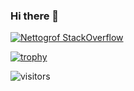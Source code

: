 ### Hi there 👋
[![Nettogrof StackOverflow](https://github-readme-stackoverflow.vercel.app/?userID=163961&theme=dark&layout=compact)](https://stackoverflow.com/users/163961/nettogrof)


[![trophy](https://github-profile-trophy.vercel.app/?username=Nettogrof&theme=onedark)](https://github.com/ryo-ma/github-profile-trophy)
<!--
**Nettogrof/Nettogrof** is a ✨ _special_ ✨ repository because its `README.md` (this file) appears on your GitHub profile.

Here are some ideas to get you started:

- 🔭 I’m currently working on ...
- 🌱 I’m currently learning ...
- 👯 I’m looking to collaborate on ...
- 🤔 I’m looking for help with ...
- 💬 Ask me about ...
- 📫 How to reach me: ...
- 😄 Pronouns: ...
- ⚡ Fun fact: ...
-->


![visitors](https://visitor-badge.glitch.me/badge?page_id=nettogrof.profile.readme)

